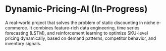 # Dynamic-Pricing-AI (In-Progress)
A real-world  project that solves the problem of static discounting in niche e-commerce.  It combines feature-rich data engineering, time series forecasting (LSTM), and reinforcement learning to optimize SKU-level pricing dynamically, based on demand patterns, competitor behavior, and inventory signals.
